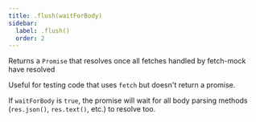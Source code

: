 ```yaml
---
title: .flush(waitForBody)
sidebar:
  label: .flush()
  order: 2
---
```

Returns a `Promise` that resolves once all fetches handled by fetch-mock have resolved

Useful for testing code that uses `fetch` but doesn't return a promise.

If `waitForBody` is `true`, the promise will wait for all body parsing methods (`res.json()`, `res.text()`, etc.) to resolve too.
